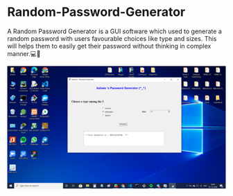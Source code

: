 # Random-Password-Generator

A Random Password Generator is a GUI software which used to generate a random password with users favourable choices like type and sizes. This will helps them to easily get their password without thinking in complex manner.💻📴

<img src="Output.png" width=900>
